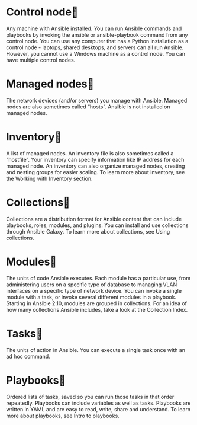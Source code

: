 # Control node
Any machine with Ansible installed. You can run Ansible commands and playbooks by invoking the ansible or ansible-playbook command from any control node. You can use any computer that has a Python installation as a control node - laptops, shared desktops, and servers can all run Ansible. However, you cannot use a Windows machine as a control node. You can have multiple control nodes.

# Managed nodes
The network devices (and/or servers) you manage with Ansible. Managed nodes are also sometimes called “hosts”. Ansible is not installed on managed nodes.

# Inventory
A list of managed nodes. An inventory file is also sometimes called a “hostfile”. Your inventory can specify information like IP address for each managed node. An inventory can also organize managed nodes, creating and nesting groups for easier scaling. To learn more about inventory, see the Working with Inventory section.

# Collections
Collections are a distribution format for Ansible content that can include playbooks, roles, modules, and plugins. You can install and use collections through Ansible Galaxy. To learn more about collections, see Using collections.

# Modules
The units of code Ansible executes. Each module has a particular use, from administering users on a specific type of database to managing VLAN interfaces on a specific type of network device. You can invoke a single module with a task, or invoke several different modules in a playbook. Starting in Ansible 2.10, modules are grouped in collections. For an idea of how many collections Ansible includes, take a look at the Collection Index.

# Tasks
The units of action in Ansible. You can execute a single task once with an ad hoc command.

# Playbooks
Ordered lists of tasks, saved so you can run those tasks in that order repeatedly. Playbooks can include variables as well as tasks. Playbooks are written in YAML and are easy to read, write, share and understand. To learn more about playbooks, see Intro to playbooks.
